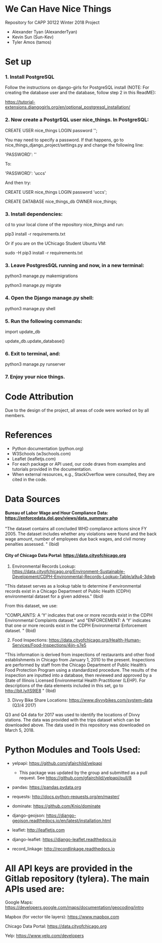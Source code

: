# We Can Have Nice Things

Repository for CAPP 30122 Winter 2018 Project

  * Alexander Tyan (AlexanderTyan)
  * Kevin Sun (Sun-Kev)
  * Tyler Amos (tamos)
  
# Set up

### 1. Install PostgreSQL

Follow the instructions on django-girls for PostgreSQL install (NOTE: For creating the database user and the database, follow step 2 in this ReadME):

https://tutorial-extensions.djangogirls.org/en/optional_postgresql_installation/


### 2. Now create a PostgrSQL user nice_things. In PostgreSQL:
  
  CREATE USER nice_things LOGIN password '';

You may need to specify a password. If that happens, go to nice_things_django_project/settings.py and change the following line:

  'PASSWORD': ''
  
  To:
  
  'PASSWORD': 'uccs'
  
 And then try:
 
  CREATE USER nice_things LOGIN password 'uccs';
  
  CREATE DATABASE nice_things_db OWNER nice_things;
  
### 3. Install dependencies:

cd to your local clone of the repository nice_things and run:

pip3 install -r requirements.txt

Or if you are on the UChicago Student Ubuntu VM:

sudo -H pip3 install -r requirements.txt
  
### 3. Leave PostgresSQL running and now, in a new terminal:
  
  python3 manage.py makemigrations
  
  python3 manage.py migrate
  
### 4. Open the Django manage.py shell:
  
  python3 manage.py shell
  
### 5. Run the following commands:
  
  import update_db
  
  update_db.update_database()
  
### 6. Exit to terminal, and:
  
  python3 manage.py runserver
  
### 7. Enjoy your nice things. 

# Code Attribution

Due to the design of the project, all areas of code were worked on by all members. 

# References

* Python documentation (python.org)
* W3Schools (w3schools.com)
* Leaflet (leafletjs.com)
* For each package or API used, our code draws from examples and tutorials provided in the documentation.
* When external resources, e.g., StackOverflow were consulted, they are cited in the code. 

# Data Sources
 
 #### Bureau of Labor Wage and Hour Compliance Data: https://enforcedata.dol.gov/views/data_summary.php
 
"The dataset contains all concluded WHD compliance actions since FY 2005. The dataset includes whether any violations were found and the back wage amount, number of employees due back wages, and civil money penalties assessed. " (Ibid)
 
 #### City of Chicago Data Portal: https://data.cityofchicago.org
 
 1. Environmental Records Lookup: https://data.cityofchicago.org/Environment-Sustainable-Development/CDPH-Environmental-Records-Lookup-Table/a9u4-3dwb
 
 "This dataset serves as a lookup table to determine if environmental records exist in a Chicago Department of Public Health (CDPH) environmental dataset for a given address." (Ibid)
 
 From this dataset, we use: 
 
 "COMPLAINTS: A ‘Y’ indicates that one or more records exist in the CDPH Environmental Complaints dataset." and "ENFORCEMENT: A ‘Y’ indicates that one or more records exist in the CDPH Environmental Enforcement dataset. " (Ibid)
 
 2. Food Inspections: https://data.cityofchicago.org/Health-Human-Services/Food-Inspections/4ijn-s7e5
 
"This information is derived from inspections of restaurants and other food establishments in Chicago from January 1, 2010 to the present. Inspections are performed by staff from the Chicago Department of Public Health’s Food Protection Program using a standardized procedure. The results of the inspection are inputted into a database, then reviewed and approved by a State of Illinois Licensed Environmental Health Practitioner (LEHP). For descriptions of the data elements included in this set, go to http://bit.ly/tS9IE8 "  (Ibid) 

3. Divvy Bike Share Locations: https://www.divvybikes.com/system-data (Q3/4 2017)

Q3 and Q4 data for 2017 was used to identify the locations of Divvy stations. The data was provided with the trips dataset which can be downloaded above. The data used in this repository was downloaded on March 5, 2018.
 
# Python Modules and Tools Used:

 * yelpapi: https://github.com/gfairchild/yelpapi
    * This package was updated by the group and submitted as a pull request. See https://github.com/gfairchild/yelpapi/pull/8
 
 * pandas: https://pandas.pydata.org
 
 * requests: http://docs.python-requests.org/en/master/
 
 * dominate: https://github.com/Knio/dominate
 
  * django-geojson: https://django-geojson.readthedocs.io/en/latest/installation.html

 * leaflet: http://leafletjs.com

 * django-leaflet: https://django-leaflet.readthedocs.io

 * record_linkage: http://recordlinkage.readthedocs.io
 
 
 
 # All API keys are provided in the Gitlab repository (tylera). The main APIs used are:

Google Maps: https://developers.google.com/maps/documentation/geocoding/intro

Mapbox (for vector tile layers): https://www.mapbox.com

Chicago Data Portal: https://data.cityofchicago.org

Yelp: https://www.yelp.com/developers
  
 
 
